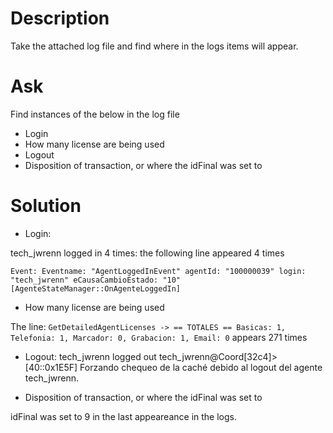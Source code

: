 # Description
Take the attached log file and find where in the logs items will appear.


# Ask
Find instances of the below in the log file
- Login
- How many license are being used
- Logout
- Disposition of transaction, or where the idFinal was set to

# Solution

- Login:

tech_jwrenn logged in 4 times: the following line appeared 4 times

`Event: Eventname: "AgentLoggedInEvent" agentId: "100000039" login: "tech_jwrenn" eCausaCambioEstado: "10"   [AgenteStateManager::OnAgenteLoggedIn]`

- How many license are being used

The line: `GetDetailedAgentLicenses -> == TOTALES == Basicas: 1, Telefonia: 1, Marcador: 0, Grabacion: 1, Email: 0` appears 271 times

- Logout:
tech_jwrenn logged out 
tech_jwrenn@Coord[32c4]> [40::0x1E5F] Forzando chequeo de la caché debido al logout del agente tech_jwrenn.

- Disposition of transaction, or where the idFinal was set to

idFinal was set to 9 in the last appeareance in the logs.
